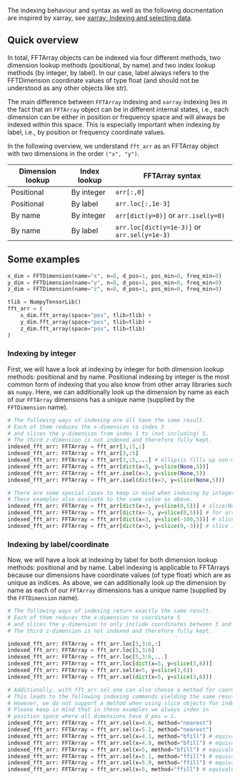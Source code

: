 The indexing behaviour and syntax as well as the following docmentation are inspired by xarray, see [xarray: Indexing and selecting data](https://docs.xarray.dev/en/stable/user-guide/indexing.html).

## Quick overview
In total, FFTArray objects can be indexed via four different methods, two dimension lookup methods (positional, by name) and two index lookup methods (by integer, by label). In our case, label always refers to the FFTDimension coordinate values of type float (and should not be understood as any other objects like str).

The main difference between `FFTArray` indexing and `xarray` indexing lies in the fact that an `FFTArray` object can be in different internal states, i.e., each dimension can be either in position or frequency space and will always be indexed within this space. This is especially important when indexing by label, i.e., by position or frequency coordinate values.

In the following overview, we understand `fft_arr` as an FFTArray object with two dimensions in the order `("x", "y")`.

Dimension lookup | Index lookup | FFTArray syntax |
--- | --- | --- |
Positional | By integer | `arr[:,0]` |
Positional | By label | `arr.loc[:,1e-3]` |
By name | By integer | `arr[dict(y=0)]` or `arr.isel(y=0)` |
By name | By label | `arr.loc[dict(y=1e-3)]` or `arr.sel(y=1e-3)` |

## Some examples
```python
x_dim = FFTDimension(name="x", n=8, d_pos=1, pos_min=0, freq_min=0)
y_dim = FFTDimension(name="y", n=8, d_pos=1, pos_min=0, freq_min=0)
z_dim = FFTDimension(name="z", n=8, d_pos=1, pos_min=0, freq_min=0)

tlib = NumpyTensorLib()
fft_arr = (
    x_dim.fft_array(space="pos", tlib=tlib) +
    y_dim.fft_array(space="pos", tlib=tlib) +
    z_dim.fft_array(space="pos", tlib=tlib)
)
```
### Indexing by integer
First, we will have a look at indexing by integer for both dimension lookup methods: positional and by name. Positional indexing by integer is the most common form of indexing that you also know from other array libraries such as `numpy`. Here, we can additionally look up the dimension by name as each of our `FFTArray` dimensions has a unique name (supplied by the `FFTDimension` name).
```python
# The following ways of indexing are all have the same result.
# Each of them reduces the x-dimension to index 3
# and slices the y-dimension from index 1 to (not including) 5.
# The third z-dimension is not indexed and therefore fully kept.
indexed_fft_arr: FFTArray = fft_arr[3,:5,:]
indexed_fft_arr: FFTArray = fft_arr[3,:5]
indexed_fft_arr: FFTArray = fft_arr[3,:5,...] # ellipsis fills up non-mentioned dimensions (useful for only indexing late or early dimensions)
indexed_fft_arr: FFTArray = fft_arr[dict(x=3, y=slice(None,5))]
indexed_fft_arr: FFTArray = fft_arr.isel(x=3, y=slice(None,5))
indexed_fft_arr: FFTArray = fft_arr.isel(dict(x=3, y=slice(None,5)))

# There are some special cases to keep in mind when indexing by integer.
# These examples also evaluate to the same value as above.
indexed_fft_arr: FFTArray = fft_arr[dict(x=3, y=slice(0,5))] # slice(None,x) = slice(0,x)
indexed_fft_arr: FFTArray = fft_arr[dict(x=-5, y=slice(0,5))] # for array with dim.n = 8: index -5 = index 3
indexed_fft_arr: FFTArray = fft_arr[dict(x=3, y=slice(-100,5))] # slice objects with start < -dim.n are mapped to None
indexed_fft_arr: FFTArray = fft_arr[dict(x=3, y=slice(0,-3))] # slice indices are individually mapped to a valid region if possible
```
### Indexing by label/coordinate
Now, we will have a look at indexing by label for both dimension lookup methods: positional and by name. Label indexing is applicable to FFTArrays because our dimensions have coordinate values (of type float) which are as unique as indices. As above, we can additionally look up the dimension by name as each of our `FFTArray` dimensions has a unique name (supplied by the `FFTDimension` name).
```python
# The following ways of indexing return exactly the same result.
# Each of them reduces the x-dimension to coordinate 5
# and slices the y-dimension to only include coordinates between 3 and 6.
# The third z-dimension is not indexed and therefore fully kept.

indexed_fft_arr: FFTArray = fft_arr.loc[5,3:6,:]
indexed_fft_arr: FFTArray = fft_arr.loc[5,3:6]
indexed_fft_arr: FFTArray = fft_arr.loc[5,3:6,...]
indexed_fft_arr: FFTArray = fft_arr.loc[dict(x=5, y=slice(3,6))]
indexed_fft_arr: FFTArray = fft_arr.sel(x=5, y=slice(3,6))
indexed_fft_arr: FFTArray = fft_arr.sel(dict(x=5, y=slice(3,6)))

# Additionally, with fft_arr.sel one can also choose a method for coordinate search
# This leads to the following indexing commands yielding the same result.
# However, we do not support a method when using slice objects for indexing.
# Please keep in mind that in these examples we always index in
# position space where all dimensions have d_pos = 1.
indexed_fft_arr: FFTArray = fft_arr.sel(x=4.6, method="nearest")
indexed_fft_arr: FFTArray = fft_arr.sel(x=5.2, method="nearest")
indexed_fft_arr: FFTArray = fft_arr.sel(x=4.1, method="bfill") # equivalent: method="backfill"
indexed_fft_arr: FFTArray = fft_arr.sel(x=4.9, method="bfill") # equivalent: method="backfill"
indexed_fft_arr: FFTArray = fft_arr.sel(x=5, method="bfill") # equivalent: method="backfill"
indexed_fft_arr: FFTArray = fft_arr.sel(x=5.1, method="ffill") # equivalent: method="pad"
indexed_fft_arr: FFTArray = fft_arr.sel(x=5.9, method="ffill") # equivalent: method="pad"
indexed_fft_arr: FFTArray = fft_arr.sel(x=5, method="ffill") # equivalent: method="pad"

```
